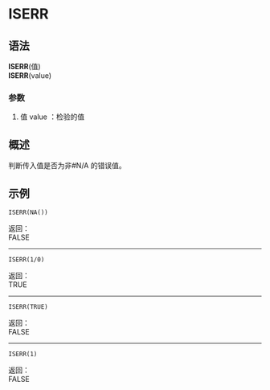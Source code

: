 # ISERR

## 语法

**ISERR**(值)  
**ISERR**(value)

### 参数

1. 值 value ：检验的值

## 概述

判断传入值是否为非#N/A 的错误值。

## 示例

```excel
ISERR(NA())
```

返回：  
FALSE

---

```excel
ISERR(1/0)
```

返回：  
TRUE

---

```excel
ISERR(TRUE)
```

返回：  
FALSE

---

```excel
ISERR(1)
```

返回：  
FALSE
